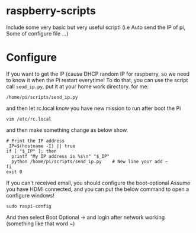 # raspberry-scripts
Include some very basic but very useful script!  (i.e Auto send the IP of pi, Some of configure file ...) 


Configure
====
If you want to get the IP (cause DHCP random IP for raspberry, so we need to know it when the Pi restart everytime!
To do that, you can use the script call `send_ip.py`, put it at your home work directory. for me:
    
    /home/pi/scripts/send_ip.py

and then let rc.local know you have new mission to run after boot the Pi

    vim /etc/rc.local

and then make something change as below show.
    
    # Print the IP address
	_IP=$(hostname -I) || true
	if [ "$_IP" ]; then
  	  printf "My IP address is %s\n" "$_IP"
      python /home/pi/scripts/send_ip.py	# New line your add ~
	fi
	exit 0

If you can't received email, you should configure the boot-optional
Assume you have HDMI connected, and you can put the below command to open a configure windows!
    
    sudo raspi-config

And then select Boot Optional -> and login after network working (something like that word ~)

